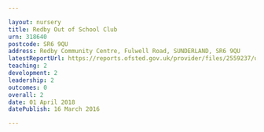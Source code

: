 ```yaml
---

layout: nursery
title: Redby Out of School Club
urn: 318640
postcode: SR6 9QU
address: Redby Community Centre, Fulwell Road, SUNDERLAND, SR6 9QU
latestReportUrl: https://reports.ofsted.gov.uk/provider/files/2559237/urn/318640.pdf
teaching: 2
development: 2
leadership: 2
outcomes: 0
overall: 2
date: 01 April 2018 
datePublish: 16 March 2016

---
```

